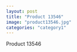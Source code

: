 ```yaml
---
layout: post
title: "Product 13546"
image: "product13546.jpg"
categories: "category1"
---
```

Product 13546
